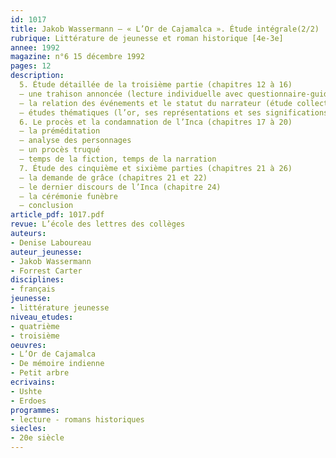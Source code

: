 ```yaml
---
id: 1017
title: Jakob Wassermann – « L’Or de Cajamalca ». Étude intégrale(2/2) 
rubrique: Littérature de jeunesse et roman historique [4e-3e] 
annee: 1992
magazine: n°6 15 décembre 1992
pages: 12
description: 
  5. Étude détaillée de la troisième partie (chapitres 12 à 16)
  – une trahison annoncée (lecture individuelle avec questionnaire-guide, trahison et fatalité)
  – la relation des événements et le statut du narrateur (étude collective – les commentaires du narrateur ; le personnage de l’Inca)
  – études thématiques (l’or, ses représentations et ses significations ; les Blancs vus par les Indiens autour de deux textes sur la conquête de l’Amérique du Nord, l’un extrait de « De mémoire indienne », de Ushte et Erdoes, et l’autre de « Petit arbre », de Forrest Carter)
  6. Le procès et la condamnation de l’Inca (chapitres 17 à 20)
  – la préméditation
  – analyse des personnages
  – un procès truqué
  – temps de la fiction, temps de la narration
  7. Étude des cinquième et sixième parties (chapitres 21 à 26)
  – la demande de grâce (chapitres 21 et 22)
  – le dernier discours de l’Inca (chapitre 24)
  – la cérémonie funèbre
  – conclusion
article_pdf: 1017.pdf
revue: L’école des lettres des collèges
auteurs:
- Denise Laboureau
auteur_jeunesse:
- Jakob Wassermann
- Forrest Carter
disciplines:
- français
jeunesse:
- littérature jeunesse
niveau_etudes:
- quatrième
- troisième
oeuvres:
- L’Or de Cajamalca
- De mémoire indienne
- Petit arbre
ecrivains:
- Ushte
- Erdoes
programmes:
- lecture - romans historiques
siecles:
- 20e siècle
---
```

